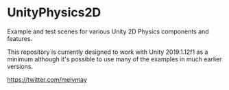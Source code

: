 # UnityPhysics2D
Example and test scenes for various Unity 2D Physics components and features.

This repository is currently designed to work with Unity 2019.1.12f1 as a minimum although it's possible to use many of the examples in much earlier versions.

https://twitter.com/melvmay
